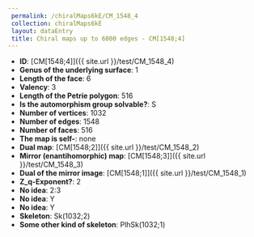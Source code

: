 ```yaml
--- 
 permalink: /chiralMaps6kE/CM_1548_4 
 collection: chiralMaps6kE
 layout: dataEntry
 title: Chiral maps up to 6000 edges - CM[1548;4]
---
```


- **ID**: [CM[1548;4]]({{ site.url }}/test/CM_1548_4)
- **Genus of the underlying surface**: 1
- **Length of the face**: 6
- **Valency**: 3
- **Length of the Petrie polygon**: 516
- **Is the automorphism group solvable?**: S
- **Number of vertices**: 1032
- **Number of edges**: 1548
- **Number of faces**: 516
- **The map is self-**: none
- **Dual map**: [CM[1548;2]]({{ site.url }}/test/CM_1548_2)
- **Mirror (enantihomorphic) map**: [CM[1548;3]]({{ site.url }}/test/CM_1548_3)
- **Dual of the mirror image**: [CM[1548;1]]({{ site.url }}/test/CM_1548_1)
- **Z_q-Exponent?**: 2
- **No idea**:  2:3
- **No idea**: Y
- **No idea**: Y
- **Skeleton**: Sk(1032;2)
- **Some other kind of skeleton**: PlhSk(1032;1)
